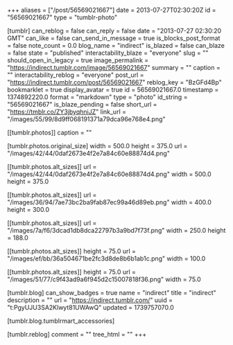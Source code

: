 +++
aliases = ["/post/56569021667"]
date = 2013-07-27T02:30:20Z
id = "56569021667"
type = "tumblr-photo"

[tumblr]
can_reblog = false
can_reply = false
date = "2013-07-27 02:30:20 GMT"
can_like = false
can_send_in_message = true
is_blocks_post_format = false
note_count = 0.0
blog_name = "indirect"
is_blazed = false
can_blaze = false
state = "published"
interactability_blaze = "everyone"
slug = ""
should_open_in_legacy = true
image_permalink = "https://indirect.tumblr.com/image/56569021667"
summary = ""
caption = ""
interactability_reblog = "everyone"
post_url = "https://indirect.tumblr.com/post/56569021667"
reblog_key = "BzGFd4Bp"
bookmarklet = true
display_avatar = true
id = 56569021667.0
timestamp = 1374892220.0
format = "markdown"
type = "photo"
id_string = "56569021667"
is_blaze_pending = false
short_url = "https://tmblr.co/ZY3jbyqhniJZ"
link_url = "/images/55/99/8d9ff068191371a79dca96e768e4.png"

[[tumblr.photos]]
caption = ""

[tumblr.photos.original_size]
width = 500.0
height = 375.0
url = "/images/42/44/0daf2673e4f2e7a84c60e88874d4.png"

[[tumblr.photos.alt_sizes]]
url = "/images/42/44/0daf2673e4f2e7a84c60e88874d4.png"
width = 500.0
height = 375.0

[[tumblr.photos.alt_sizes]]
url = "/images/36/94/7ae73bc2ba9fab87ec99a46d89eb.png"
width = 400.0
height = 300.0

[[tumblr.photos.alt_sizes]]
url = "/images/7a/f6/3dcad1db8dca22797b3a9bd7f73f.png"
width = 250.0
height = 188.0

[[tumblr.photos.alt_sizes]]
height = 75.0
url = "/images/ef/bb/36a504671be2fc3d8de8b6b1ab1c.png"
width = 100.0

[[tumblr.photos.alt_sizes]]
height = 75.0
url = "/images/51/77/c9f43ad9a6f945d2c15007818f36.png"
width = 75.0

[tumblr.blog]
can_show_badges = true
name = "indirect"
title = "indirect"
description = ""
url = "https://indirect.tumblr.com/"
uuid = "t:PgyUJU3SA2Klwyt81UWAwQ"
updated = 1739757070.0

[tumblr.blog.tumblrmart_accessories]

[tumblr.reblog]
comment = ""
tree_html = ""
+++
